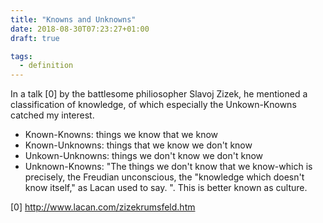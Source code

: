 ```yaml
---
title: "Knowns and Unknowns"
date: 2018-08-30T07:23:27+01:00
draft: true

tags: 
  - definition
---
```


In a talk [0] by the battlesome philiosopher Slavoj Zizek, he mentioned a classification of knowledge, of which especially the Unkown-Knowns catched my interest.

*   Known-Knowns: things we know that we know
*   Known-Unknowns: things that we know we don't know
*   Unkown-Unknowns: things we don't know we don't know
*   Unknown-Knowns: "The things we don't know that we know-which is precisely, the Freudian unconscious, the "knowledge which doesn't know itself," as Lacan used to say. ". This is better known as culture.

[0] http://www.lacan.com/zizekrumsfeld.htm
